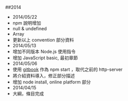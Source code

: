##2014

 * 2014/05/22
  * npm 說明增加
  * null & undefined
  * Array
  * 更新以上 convention 部分資料
 * 2014/05/13
  * 增加不同版本 Node.js 使用指令
  * 增加 JavaScript basic, 最初章節
 * 2014/05/06
  * 使用 [gitbook](http://www.gitbook.io/) 作為 npm start ，取代之前的 http-server
  * 將介紹資料導入，修正部分描述
  * 增加 node install, online platform 部分
 * 2014/04/15
  * 大綱，條目完成

